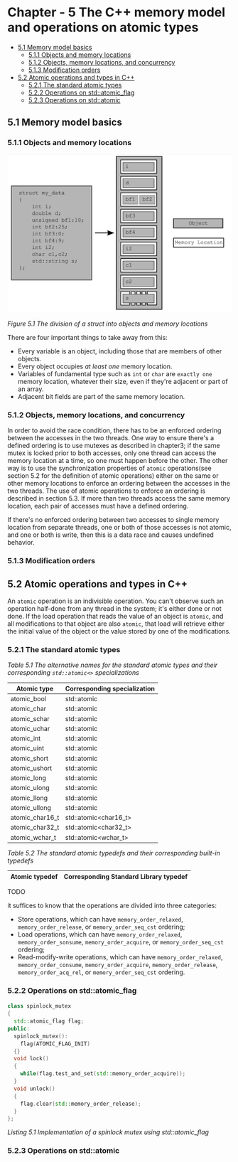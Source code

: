 # Chapter - 5 The C++ memory model and operations on atomic types

<!-- vim-markdown-toc GFM -->

* [5.1 Memory model basics](#51-memory-model-basics)
    - [5.1.1 Objects and memory locations](#511-objects-and-memory-locations)
    - [5.1.2 Objects, memory locations, and concurrency](#512-objects-memory-locations-and-concurrency)
    - [5.1.3 Modification orders](#513-modification-orders)
* [5.2 Atomic operations and types in C++](#52-atomic-operations-and-types-in-c)
    - [5.2.1 The standard atomic types](#521-the-standard-atomic-types)
    - [5.2.2 Operations on std::atomic_flag](#522-operations-on-stdatomic_flag)
    - [5.2.3 Operations on std::atomic<bool>](#523-operations-on-stdatomicbool)

<!-- vim-markdown-toc -->



## 5.1 Memory model basics

### 5.1.1 Objects and memory locations

![5_1](res/5_1.png)

*Figure 5.1 The division of a struct into objects and memory locations*

 There are four important things to take away from this:

 - Every variable is an object, including those that are members of other objects.
 - Every object occupies *at least one* memory location.
 - Variables of fundamental type such as `int` or `char` are `exactly one` memory location, whatever their size, even if they're adjacent or part of an array.
 - Adjacent bit fields are part of the same memory location.

### 5.1.2 Objects, memory locations, and concurrency

In order to avoid the race condition, there has to be an enforced ordering between the accesses in the two threads. One way to ensure there's a defined ordering is to use mutexes as described in chapter3; if the same mutex is locked prior to both accesses, only one thread can access the memory location at a time, so one must happen before the other. The other way is to use the synchronization properties of `atomic` operations(see section 5.2 for the definition of atomic operations) either on the same or other memory locations to enforce an ordering between the accesses in the two threads. The use of atomic operations to enforce an ordering is described in section 5.3. If more than two threads access the same memory location, each pair of accesses must have a defined ordering.

If there's no enforced ordering between two accesses to single memory location from separate threads, one or both of those accesses is not atomic, and one or both is write, then this is a data race and causes undefined behavior.

### 5.1.3 Modification orders



## 5.2 Atomic operations and types in C++

An `atomic` operation is an indivisible operation. You can't observe such an operation half-done from any thread in the system; it's either done or not done. If the load operation that reads the value of an object is `atomic`, and all modifications to that object are also `atomic`, that load will retrieve either the initial value of the object or the value stored by one of the modifications.

### 5.2.1 The standard atomic types

*Table 5.1 The alternative  names for the standard atomic types and their corresponding `std::atomic<>` specializations*

| Atomic type     | Corresponding specialization    |
|-----------------|---------------------------------|
| atomic_bool     | std::atomic<bool>               |
| atomic_char     | std::atomic<char>               |
| atomic_schar    | std::atomic<signed char>        |
| atomic_uchar    | std::atomic<unsigned char>      |
| atomic_int      | std::atomic<int>                |
| atomic_uint     | std::atomic<unsigned>           |
| atomic_short    | std::atomic<short>              |
| atomic_ushort   | std::atomic<unsigned short>     |
| atomic_long     | std::atomic<long>               |
| atomic_ulong    | std::atomic<unsigned long>      |
| atomic_llong    | std::atomic<long long>          |
| atomic_ullong   | std::atomic<unsigned long long> |
| atomic_char16_t | std::atomic<char16_t>           |
| atomic_char32_t | std::atomic<char32_t>           |
| atomic_wchar_t  | std::atomic<wchar_t>            |

*Table 5.2 The standard atomic typedefs and their corresponding built-in typedefs*

| Atomic typedef | Corresponding Standard Library typedef |
|----------------|----------------------------------------|
TODO

it suffices to know that the operations are divided into three categories:

- Store operations, which can have `memory_order_relaxed`, `memory_order_release`, or `memory_order_seq_cst` ordering;
- Load operations, which can have `memory_order_relaxed`, `memory_order_sonsume`, `memory_order_acquire`, or `memory_order_seq_cst` ordering;
- Read-modify-write operations, which can have `memory_order_relaxed`, `memory_order_consume`, `memory_order_acquire`, `memory_order_release`, `memory_order_acq_rel`, or `memory_order_seq_cst` ordering.

### 5.2.2 Operations on std::atomic_flag

```c++
class spinlock_mutex
{
  std::atomic_flag flag;
public:
  spinlock_mutex():
    flag(ATOMIC_FLAG_INIT)
  {}
  void lock()
  {
    while(flag.test_and_set(std::memory_order_acquire));
  }
  void unlock()
  {
    flag.clear(std::memory_order_release);
  }
};
```

*Listing 5.1 Implementation of a spinlock mutex using std::atomic_flag*

### 5.2.3 Operations on std::atomic<bool>
